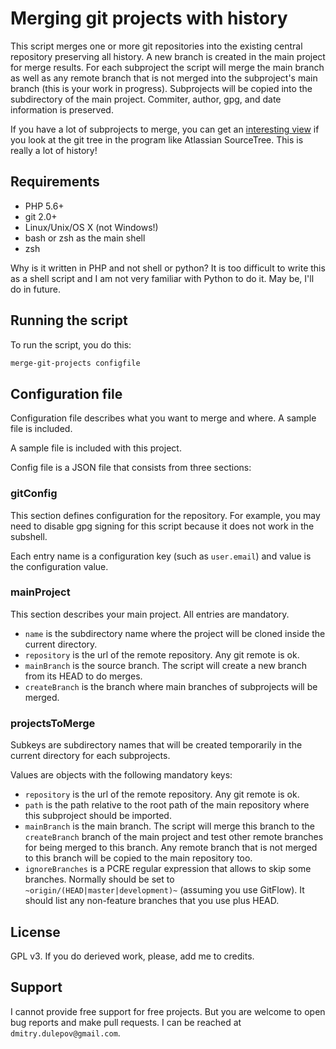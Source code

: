 # Merging git projects with history

This script merges one or more git repositories into the existing central
repository preserving all history. A new branch is created in the main project for
merge results. For each subproject the script will merge the main branch as well
as any remote branch that is not merged into the subproject's main branch (this
is your work in progress). Subprojects will be copied into the subdirectory of
the main project. Commiter, author, gpg, and date information is preserved.

If you have a lot of subprojects to merge, you can get an
[interesting view](https://twitter.com/dmitryd/status/852870074662883328) if
you look at the git tree in the program like Atlassian SourceTree. This is
really a lot of history!

## Requirements

* PHP 5.6+
* git 2.0+
* Linux/Unix/OS X (not Windows!)
* bash or zsh as the main shell
* zsh

Why is it written in PHP and not shell or python? It is too difficult to write
this as a shell script and I am not very familiar with Python to do it. May be,
I'll do in future.

## Running the script

To run the script, you do this:

```sh
merge-git-projects configfile
```

## Configuration file

Configuration file describes what you want to merge and where. A sample file is
included.

A sample file is included with this project.

Config file is a JSON file that consists from three sections:

### gitConfig

This section defines configuration for the repository. For example, you may need
to disable gpg signing for this script because it does not work in the subshell.

Each entry name is a configuration key (such as `user.email`) and value is the
configuration value.

### mainProject

This section describes your main project. All entries are mandatory.

* `name` is the subdirectory name where the project will be cloned inside the current directory.
* `repository` is the url of the remote repository. Any git remote is ok.
* `mainBranch` is the source branch. The script will create a new branch from its HEAD to do merges.
* `createBranch` is the branch where main branches of subprojects will be merged.

### projectsToMerge

Subkeys are subdirectory names that will be created temporarily in the current directory for each subprojects.

Values are objects with the following mandatory keys:

* `repository` is the url of the remote repository. Any git remote is ok.
* `path` is the path relative to the root path of the main repository where
this subproject should be imported.
* `mainBranch` is the main branch. The script will merge this branch to the
`createBranch` branch of the main project and test other remote branches for
being merged to this branch. Any remote branch that is not merged to this
branch will be copied to the main repository too.
* `ignoreBranches` is a PCRE regular expression that allows to skip some branches.
Normally should be set to `~origin/(HEAD|master|development)~` (assuming you use
GitFlow). It should list any non-feature branches that you use plus HEAD.  

## License

GPL v3. If you do derieved work, please, add me to credits.

## Support

I cannot provide free support for free projects. But you are welcome to open
bug reports and make pull requests. I can be reached at `dmitry.dulepov@gmail.com`.